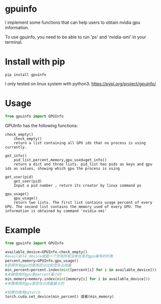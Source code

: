 # gpuinfo

I implement some functions that can help users to obtain nvidia gpu information.

To use gpuinfo, you need to be able to run 'ps' and 'nvidia-smi' in your terminal. 

# Install with pip
```
pip install gpuinfo
```  
I only tested on linux system with python3.
https://pypi.org/project/gpuinfo/

# Usage

```python
from gpuinfo import GPUInfo
```

GPUInfo has the following functions:
 

    check_empty()
        check_empty()
        return a list containing all GPU ids that no process is using currently.
    
    get_info()
        pid_list,percent,memory,gpu_used=get_info()
        return a dict and three lists. pid_list has pids as keys and gpu ids as values, showing which gpu the process is using
    
    get_user(pid)
        get_user(pid)
        Input a pid number , return its creator by linux command ps
    
    gpu_usage()
        gpu_usage()
        return two lists. The first list contains usage percent of every GPU. The second list contains the memory used of every GPU. The information is obtained by command 'nvidia-smi'

# Example

```python
from gpuinfo import GPUInfo

available_device=GPUInfo.check_empty()
#available_device就是一个含有所有没有任务的gpu编号的列表
percent,memory=GPUInfo.gpu_usage()
#获得所有gpu的使用百分比和显存占用量
min_percent=percent.index(min([percent[i] for i in available_device]))
#未被使用的gpu里percent最小的
min_memory=memory.index(min([memory[i] for i in available_device]))
#未被使用的gpu里显存占用量最少的

#如果你使用pytorch
torch.cuda.set_device(min_percent) 或者(min_memory)
```
